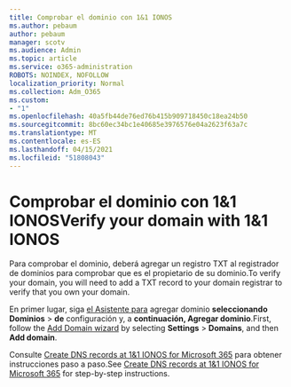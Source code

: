 ```yaml
---
title: Comprobar el dominio con 1&1 IONOS
ms.author: pebaum
author: pebaum
manager: scotv
ms.audience: Admin
ms.topic: article
ms.service: o365-administration
ROBOTS: NOINDEX, NOFOLLOW
localization_priority: Normal
ms.collection: Adm_O365
ms.custom:
- "1"
ms.openlocfilehash: 40a5fb44de76ed76b415b909718450c18ea24b50
ms.sourcegitcommit: 8bc60ec34bc1e40685e3976576e04a2623f63a7c
ms.translationtype: MT
ms.contentlocale: es-ES
ms.lasthandoff: 04/15/2021
ms.locfileid: "51808043"
---
```

# <a name="verify-your-domain-with-11-ionos"></a><span data-ttu-id="63728-102">Comprobar el dominio con 1&1 IONOS</span><span class="sxs-lookup"><span data-stu-id="63728-102">Verify your domain with 1&1 IONOS</span></span>

<span data-ttu-id="63728-103">Para comprobar el dominio, deberá agregar un registro TXT al registrador de dominios para comprobar que es el propietario de su dominio.</span><span class="sxs-lookup"><span data-stu-id="63728-103">To verify your domain, you will need to add a TXT record to your domain registrar to verify that you own your domain.</span></span> 

<span data-ttu-id="63728-104">En primer lugar, siga [el Asistente para](https://admin.microsoft.com/Adminportal#/Domains) agregar dominio **seleccionando Dominios** \> **de** configuración y, a **continuación, Agregar dominio**.</span><span class="sxs-lookup"><span data-stu-id="63728-104">First, follow the [Add Domain wizard](https://admin.microsoft.com/Adminportal#/Domains) by selecting **Settings** \> **Domains**, and then **Add domain**.</span></span>
  
<span data-ttu-id="63728-105">Consulte [Create DNS records at 1&1 IONOS for Microsoft 365](https://docs.microsoft.com/microsoft-365/admin/dns/create-dns-records-at-1-1-internet) para obtener instrucciones paso a paso.</span><span class="sxs-lookup"><span data-stu-id="63728-105">See [Create DNS records at 1&1 IONOS for Microsoft 365](https://docs.microsoft.com/microsoft-365/admin/dns/create-dns-records-at-1-1-internet) for step-by-step instructions.</span></span>